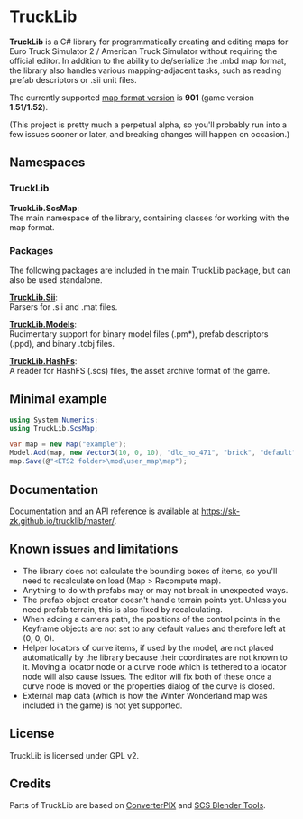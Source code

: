 # TruckLib
**TruckLib** is a C# library for programmatically creating and editing maps for Euro Truck Simulator 2 / American Truck Simulator
without requiring the official editor.
In addition to the ability to de/serialize the .mbd map format, the library also handles various mapping-adjacent tasks,
such as reading prefab descriptors or .sii unit files.

The currently supported [map format version](https://github.com/sk-zk/map-docs/wiki/Map-format-version) is **901** (game version **1.51/1.52**).

(This project is pretty much a perpetual alpha, so you'll probably run into a few issues sooner or later, and breaking changes will happen on occasion.)

## Namespaces
### TruckLib
**TruckLib.ScsMap**:  
The main namespace of the library, containing classes for working with the map format.

### Packages
The following packages are included in the main TruckLib package, but can also be used standalone.

**[TruckLib.Sii](https://github.com/sk-zk/TruckLib.Sii)**:  
Parsers for .sii and .mat files.

**[TruckLib.Models](https://github.com/sk-zk/TruckLib.Models)**:  
Rudimentary support for binary model files (.pm\*), prefab descriptors (.ppd), and binary .tobj files.

**[TruckLib.HashFs](https://github.com/sk-zk/TruckLib.HashFs)**:  
A reader for HashFS (.scs) files, the asset archive format of the game.

## Minimal example
```csharp
using System.Numerics;
using TruckLib.ScsMap;

var map = new Map("example");
Model.Add(map, new Vector3(10, 0, 10), "dlc_no_471", "brick", "default");
map.Save(@"<ETS2 folder>\mod\user_map\map");
```

## Documentation
Documentation and an API reference is available at https://sk-zk.github.io/trucklib/master/.

## Known issues and limitations
* The library does not calculate the bounding boxes of items, so you'll need to recalculate on load (Map&nbsp;>&nbsp;Recompute map).
* Anything to do with prefabs may or may not break in unexpected ways.
* The prefab object creator doesn't handle terrain points yet. Unless you need prefab terrain, this is also
  fixed by recalculating.
* When adding a camera path, the positions of the control points in the Keyframe objects are not set to any default values
  and therefore left at (0, 0, 0).
* Helper locators of curve items, if used by the model, are not placed automatically by the library because their 
  coordinates are not known to it. Moving a locator node or a curve node which is tethered to a locator node will also cause issues.
  The editor will fix both of these once a curve node is moved or the properties dialog of the curve is closed.
* External map data (which is how the Winter Wonderland map was included in the game) is not yet supported.

## License
TruckLib is licensed under GPL v2.

## Credits
Parts of TruckLib are based on [ConverterPIX](https://github.com/mwl4/ConverterPIX)
and [SCS Blender Tools](https://github.com/SCSSoftware/BlenderTools/).
